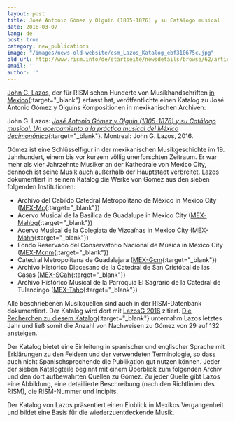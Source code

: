```yaml
---
layout: post
title: José Antonio Gómez y Olguín (1805-1876) y su Catálogo musical
date: 2016-03-07
lang: de
post: true
category: new_publications
image: "/images/news-old-website/csm_Lazos_Katalog_ebf310675c.jpg"
old_url: http://www.rism.info/de/startseite/newsdetails/browse/62/article/64/jose-antonio-gomez-y-olguin-1805-1876-y-su-catalogo-musical.html
email: ''
author: ''
---
```


[John G. Lazos](/de/workgroups/mexico-dr-john-g-lazos.html), der für RISM schon Hunderte von Musikhandschriften [in Mexico](https://opac.rism.info/search?View=rism&siglum=MEX-*){:target="_blank"} erfasst hat, veröffentlichte einen Katalog zu José Antonio Gómez y Olguíns Kompositionen in mexikanischen Archiven:

John G. Lazos: [_José Antonio Gómez y Olguín (1805-1876) y su Catálogo musical: Un acercamiento a la práctica musical del México decimonónico_](https://www.academia.edu/20043921/Jos%C3%A9_Antonio_G%C3%B3mez_y_Olgu%C3%ADn_1805-1876_y_su_Cat%C3%A1logo_musical_Un_acercamiento_a_la_pr%C3%A1ctica_musical_del_M%C3%A9xico_decimon%C3%B3nico_English_introduction_included_){:target="_blank"}. Montreal: John G. Lazos, 2016.

Gómez ist eine Schlüsselfigur in der mexikanischen Musikgeschichte im 19. Jahrhundert, einem bis vor kurzem völlig unerforschten Zeitraum. Er war mehr als vier Jahrzehnte Musiker an der Kathedrale von Mexico City, dennoch ist seine Musik auch außerhalb der Hauptstadt verbreitet. Lazos dokumentiert in seinem Katalog die Werke von Gómez aus den sieben folgenden Institutionen:

- Archivo del Cabildo Catedral Metropolitano de México in Mexico City ([MEX-Mc](https://opac.rism.info/search?View=rism&siglum=MEX-Mc&author=Gomez){:target="_blank"})
- Acervo Musical de la Basílica de Guadalupe in Mexico City ([MEX-Mahbg](https://opac.rism.info/search?View=rism&siglum=MEX-Mahbg&author=Gomez){:target="_blank"})
- Acervo Musical de la Colegiata de Vizcaínas in Mexico City ([MEX-Mahn](https://opac.rism.info/search?View=rism&siglum=MEX-Mahn&author=Gomez){:target="_blank"})
- Fondo Reservado del Conservatorio Nacional de Música in Mexico City ([MEX-Mcnm](https://opac.rism.info/search?View=rism&siglum=MEX-Mcnm&author=Gomez){:target="_blank"})
- Catedral Metropolitana de Guadalajara ([MEX-Gcm](https://opac.rism.info/search?View=rism&siglum=MEX-Gcm&author=Gomez){:target="_blank"})
- Archivo Histórico Diocesano de la Catedral de San Cristóbal de las Casas ([MEX-SCah](https://opac.rism.info/search?View=rism&siglum=MEX-SCah&author=Gomez){:target="_blank"})
- Archivo Histórico Musical de la Parroquia El Sagrario de la Catedral de Tulancingo ([MEX-Tahc](https://opac.rism.info/search?View=rism&siglum=MEX-Tahc&author=Gomez){:target="_blank"})

Alle beschriebenen Musikquellen sind auch in der RISM-Datenbank dokumentiert. Der Katalog wird dort mit [LazosG 2016](https://opac.rism.info/search?View=rism&q=LazosG "external-link-new-window") zitiert. [Die Recherchen zu diesem Katalog](/library_stocks/2015/04/23/new-research-on-mexican-sources.html){:target="_blank"} unternahm Lazos letztes Jahr und ließ somit die Anzahl von Nachweisen zu Gómez von 29 auf 132 ansteigen.

Der Katalog bietet eine Einleitung in spanischer und englischer Sprache mit Erklärungen zu den Feldern und der verwendeten Terminologie, so dass auch nicht Spanischsprechende die Publikation gut nutzen können. Jeder der sieben Katalogteile beginnt mit einem Überblick zum folgenden Archiv und den dort aufbewahrten Quellen zu Gómez. Zu jeder Quelle gibt Lazos eine Abbildung, eine detaillierte Beschreibung (nach den Richtlinien des RISM), die RISM-Nummer und Incipits.

Der Katalog von Lazos präsentiert einen Einblick in Mexikos Vergangenheit und bildet eine Basis für die wiederzuentdeckende Musik.
